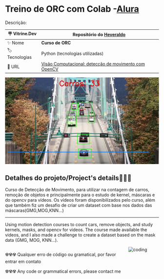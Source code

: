 # Treino de ORC com Colab -[Alura](https://www.alura.com.br)

Descrição:

| :placard: Vitrine.Dev |    Repositório do [Heveraldo](https://www.linkedin.com/in/heveraldo-serra-7b3544200/)  |
| -------------  | --- |
| :sparkles: Nome        | **Curso de ORC**
| :label: Tecnologias | Python (tecnologias utilizadas)
| :rocket: URL         | [Visão Computacional: detecção de movimento com OpenCV](https://cursos.alura.com.br/course/visao-computacional-deteccao-movimento-opencv)

<!-- Inserir imagem com a #vitrinedev ao final do link -->
<p align="left"> <img src="https://github.com/Heveraldob12/Cars_Counter/blob/master/dados/car.jpg" alt="heveraldob12"   /> </p>


## Detalhes do projeto/Project's details👨🏾‍💻

Curso de Detecção de Movimento, para utilizar na contagem de carros, remoção de objetos e principalmente para o estudo de kernel, máscaras e do opencv para vídeos. 
Os vídeos foram disponibilizados pelo curso, além que também fiz um desafio de criar um dataset com base nos dados das máscaras(GMG,MOG,KNN...)

---

Using motion detection courses to count cars, remove objects, and study kernels, masks, and opencv for videos.
The course made available the videos, and I also made a challenge to create a dataset based on the mask data (GMG, MOG, KNN...).


<img align="right" alt="coding" width="100" src="https://opencv.org/wp-content/uploads/2020/07/OpenCV_logo_no_text_.png#vitrinedev">

## 
☢️☢️☢️ Qualquer erro de código ou gramatical, por favor entrar em contato

☢️☢️☢️ Any code or grammatical errors, please contact me
